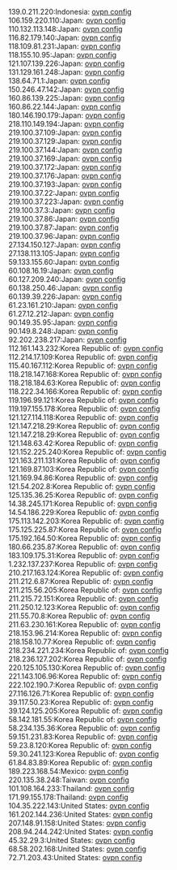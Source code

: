 139.0.211.220:Indonesia: [ovpn config](vpn/139_0_211_220.ovpn)  
106.159.220.110:Japan: [ovpn config](vpn/106_159_220_110.ovpn)  
110.132.113.148:Japan: [ovpn config](vpn/110_132_113_148.ovpn)  
116.82.179.140:Japan: [ovpn config](vpn/116_82_179_140.ovpn)  
118.109.81.231:Japan: [ovpn config](vpn/118_109_81_231.ovpn)  
118.155.10.95:Japan: [ovpn config](vpn/118_155_10_95.ovpn)  
121.107.139.226:Japan: [ovpn config](vpn/121_107_139_226.ovpn)  
131.129.161.248:Japan: [ovpn config](vpn/131_129_161_248.ovpn)  
138.64.71.1:Japan: [ovpn config](vpn/138_64_71_1.ovpn)  
150.246.47.142:Japan: [ovpn config](vpn/150_246_47_142.ovpn)  
160.86.139.225:Japan: [ovpn config](vpn/160_86_139_225.ovpn)  
160.86.22.144:Japan: [ovpn config](vpn/160_86_22_144.ovpn)  
180.146.190.179:Japan: [ovpn config](vpn/180_146_190_179.ovpn)  
218.110.149.194:Japan: [ovpn config](vpn/218_110_149_194.ovpn)  
219.100.37.109:Japan: [ovpn config](vpn/219_100_37_109.ovpn)  
219.100.37.129:Japan: [ovpn config](vpn/219_100_37_129.ovpn)  
219.100.37.144:Japan: [ovpn config](vpn/219_100_37_144.ovpn)  
219.100.37.169:Japan: [ovpn config](vpn/219_100_37_169.ovpn)  
219.100.37.172:Japan: [ovpn config](vpn/219_100_37_172.ovpn)  
219.100.37.176:Japan: [ovpn config](vpn/219_100_37_176.ovpn)  
219.100.37.193:Japan: [ovpn config](vpn/219_100_37_193.ovpn)  
219.100.37.22:Japan: [ovpn config](vpn/219_100_37_22.ovpn)  
219.100.37.223:Japan: [ovpn config](vpn/219_100_37_223.ovpn)  
219.100.37.3:Japan: [ovpn config](vpn/219_100_37_3.ovpn)  
219.100.37.86:Japan: [ovpn config](vpn/219_100_37_86.ovpn)  
219.100.37.87:Japan: [ovpn config](vpn/219_100_37_87.ovpn)  
219.100.37.96:Japan: [ovpn config](vpn/219_100_37_96.ovpn)  
27.134.150.127:Japan: [ovpn config](vpn/27_134_150_127.ovpn)  
27.138.113.105:Japan: [ovpn config](vpn/27_138_113_105.ovpn)  
59.133.155.60:Japan: [ovpn config](vpn/59_133_155_60.ovpn)  
60.108.16.19:Japan: [ovpn config](vpn/60_108_16_19.ovpn)  
60.127.209.240:Japan: [ovpn config](vpn/60_127_209_240.ovpn)  
60.138.250.46:Japan: [ovpn config](vpn/60_138_250_46.ovpn)  
60.139.39.226:Japan: [ovpn config](vpn/60_139_39_226.ovpn)  
61.23.161.210:Japan: [ovpn config](vpn/61_23_161_210.ovpn)  
61.27.12.212:Japan: [ovpn config](vpn/61_27_12_212.ovpn)  
90.149.35.95:Japan: [ovpn config](vpn/90_149_35_95.ovpn)  
90.149.8.248:Japan: [ovpn config](vpn/90_149_8_248.ovpn)  
92.202.238.217:Japan: [ovpn config](vpn/92_202_238_217.ovpn)  
112.161.143.232:Korea Republic of: [ovpn config](vpn/112_161_143_232.ovpn)  
112.214.17.109:Korea Republic of: [ovpn config](vpn/112_214_17_109.ovpn)  
115.40.167.112:Korea Republic of: [ovpn config](vpn/115_40_167_112.ovpn)  
118.218.147.168:Korea Republic of: [ovpn config](vpn/118_218_147_168.ovpn)  
118.218.184.63:Korea Republic of: [ovpn config](vpn/118_218_184_63.ovpn)  
118.222.34.166:Korea Republic of: [ovpn config](vpn/118_222_34_166.ovpn)  
119.196.99.121:Korea Republic of: [ovpn config](vpn/119_196_99_121.ovpn)  
119.197.155.178:Korea Republic of: [ovpn config](vpn/119_197_155_178.ovpn)  
121.127.114.118:Korea Republic of: [ovpn config](vpn/121_127_114_118.ovpn)  
121.147.218.29:Korea Republic of: [ovpn config](vpn/121_147_218_29.ovpn)  
121.147.218.29:Korea Republic of: [ovpn config](vpn/121_147_218_29.ovpn)  
121.148.63.42:Korea Republic of: [ovpn config](vpn/121_148_63_42.ovpn)  
121.152.225.240:Korea Republic of: [ovpn config](vpn/121_152_225_240.ovpn)  
121.163.211.131:Korea Republic of: [ovpn config](vpn/121_163_211_131.ovpn)  
121.169.87.103:Korea Republic of: [ovpn config](vpn/121_169_87_103.ovpn)  
121.169.94.86:Korea Republic of: [ovpn config](vpn/121_169_94_86.ovpn)  
121.54.202.8:Korea Republic of: [ovpn config](vpn/121_54_202_8.ovpn)  
125.135.36.25:Korea Republic of: [ovpn config](vpn/125_135_36_25.ovpn)  
14.38.245.171:Korea Republic of: [ovpn config](vpn/14_38_245_171.ovpn)  
14.54.186.229:Korea Republic of: [ovpn config](vpn/14_54_186_229.ovpn)  
175.113.142.203:Korea Republic of: [ovpn config](vpn/175_113_142_203.ovpn)  
175.125.225.87:Korea Republic of: [ovpn config](vpn/175_125_225_87.ovpn)  
175.192.164.50:Korea Republic of: [ovpn config](vpn/175_192_164_50.ovpn)  
180.66.235.87:Korea Republic of: [ovpn config](vpn/180_66_235_87.ovpn)  
183.109.175.31:Korea Republic of: [ovpn config](vpn/183_109_175_31.ovpn)  
1.232.137.237:Korea Republic of: [ovpn config](vpn/1_232_137_237.ovpn)  
210.217.163.124:Korea Republic of: [ovpn config](vpn/210_217_163_124.ovpn)  
211.212.6.87:Korea Republic of: [ovpn config](vpn/211_212_6_87.ovpn)  
211.215.56.205:Korea Republic of: [ovpn config](vpn/211_215_56_205.ovpn)  
211.215.72.151:Korea Republic of: [ovpn config](vpn/211_215_72_151.ovpn)  
211.250.12.123:Korea Republic of: [ovpn config](vpn/211_250_12_123.ovpn)  
211.55.70.8:Korea Republic of: [ovpn config](vpn/211_55_70_8.ovpn)  
211.63.230.161:Korea Republic of: [ovpn config](vpn/211_63_230_161.ovpn)  
218.153.96.214:Korea Republic of: [ovpn config](vpn/218_153_96_214.ovpn)  
218.158.10.77:Korea Republic of: [ovpn config](vpn/218_158_10_77.ovpn)  
218.234.221.234:Korea Republic of: [ovpn config](vpn/218_234_221_234.ovpn)  
218.236.127.202:Korea Republic of: [ovpn config](vpn/218_236_127_202.ovpn)  
220.125.105.130:Korea Republic of: [ovpn config](vpn/220_125_105_130.ovpn)  
221.143.106.96:Korea Republic of: [ovpn config](vpn/221_143_106_96.ovpn)  
222.102.190.7:Korea Republic of: [ovpn config](vpn/222_102_190_7.ovpn)  
27.116.126.71:Korea Republic of: [ovpn config](vpn/27_116_126_71.ovpn)  
39.117.50.23:Korea Republic of: [ovpn config](vpn/39_117_50_23.ovpn)  
39.124.125.205:Korea Republic of: [ovpn config](vpn/39_124_125_205.ovpn)  
58.142.181.55:Korea Republic of: [ovpn config](vpn/58_142_181_55.ovpn)  
58.234.135.36:Korea Republic of: [ovpn config](vpn/58_234_135_36.ovpn)  
59.151.231.83:Korea Republic of: [ovpn config](vpn/59_151_231_83.ovpn)  
59.23.8.120:Korea Republic of: [ovpn config](vpn/59_23_8_120.ovpn)  
59.30.241.123:Korea Republic of: [ovpn config](vpn/59_30_241_123.ovpn)  
61.84.83.89:Korea Republic of: [ovpn config](vpn/61_84_83_89.ovpn)  
189.223.168.54:Mexico: [ovpn config](vpn/189_223_168_54.ovpn)  
220.135.38.248:Taiwan: [ovpn config](vpn/220_135_38_248.ovpn)  
101.108.164.233:Thailand: [ovpn config](vpn/101_108_164_233.ovpn)  
171.99.155.178:Thailand: [ovpn config](vpn/171_99_155_178.ovpn)  
104.35.222.143:United States: [ovpn config](vpn/104_35_222_143.ovpn)  
161.202.144.236:United States: [ovpn config](vpn/161_202_144_236.ovpn)  
207.148.91.158:United States: [ovpn config](vpn/207_148_91_158.ovpn)  
208.94.244.242:United States: [ovpn config](vpn/208_94_244_242.ovpn)  
45.32.29.3:United States: [ovpn config](vpn/45_32_29_3.ovpn)  
68.58.202.168:United States: [ovpn config](vpn/68_58_202_168.ovpn)  
72.71.203.43:United States: [ovpn config](vpn/72_71_203_43.ovpn)  
